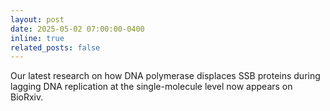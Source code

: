 ```yaml
---
layout: post
date: 2025-05-02 07:00:00-0400
inline: true
related_posts: false
---
```


Our latest research on how DNA polymerase displaces SSB proteins during lagging DNA replication at the single-molecule level now appears on BioRxiv.
